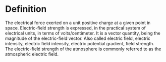 # Definition

The electrical force exerted on a unit positive charge at a given point
in space. Electric-field strength is expressed, in the practical system
of electrical units, in terms of volts/centimeter. It is a vector
quantity, being the magnitude of the electric-field vector. Also called
electric field, electric intensity, electric field intensity, electric
potential gradient, field strength. The electric-field strength of the
atmosphere is commonly referred to as the atmospheric electric field.
